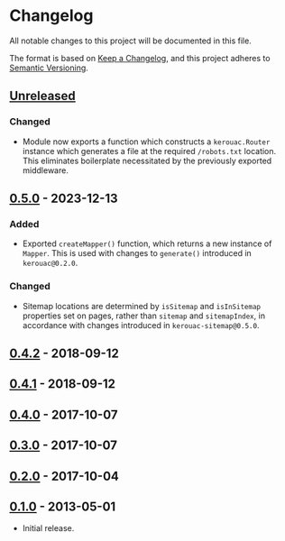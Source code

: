 # Changelog
All notable changes to this project will be documented in this file.

The format is based on [Keep a Changelog](https://keepachangelog.com/en/1.0.0/),
and this project adheres to [Semantic Versioning](https://semver.org/spec/v2.0.0.html).

## [Unreleased]

### Changed

- Module now exports a function which constructs a `kerouac.Router` instance
which generates a file at the required `/robots.txt` location.  This eliminates
boilerplate necessitated by the previously exported middleware.

## [0.5.0] - 2023-12-13

### Added

- Exported `createMapper()` function, which returns a new instance of `Mapper`.
This is used with changes to `generate()` introduced in `kerouac@0.2.0`.

### Changed

- Sitemap locations are determined by `isSitemap` and `isInSitemap` properties
set on pages, rather than `sitemap` and `sitemapIndex`, in accordance with
changes introduced in `kerouac-sitemap@0.5.0`.

## [0.4.2] - 2018-09-12

## [0.4.1] - 2018-09-12

## [0.4.0] - 2017-10-07

## [0.3.0] - 2017-10-07

## [0.2.0] - 2017-10-04

## [0.1.0] - 2013-05-01

- Initial release.

[Unreleased]: https://github.com/jaredhanson/kerouac-robotstxt/compare/v0.5.0...HEAD
[0.5.0]: https://github.com/jaredhanson/kerouac-robotstxt/compare/v0.4.2...v0.5.0
[0.4.2]: https://github.com/jaredhanson/kerouac-robotstxt/compare/v0.4.1...v0.4.2
[0.4.1]: https://github.com/jaredhanson/kerouac-robotstxt/compare/v0.4.0...v0.4.1
[0.4.0]: https://github.com/jaredhanson/kerouac-robotstxt/compare/v0.3.0...v0.4.0
[0.3.0]: https://github.com/jaredhanson/kerouac-robotstxt/compare/v0.2.0...v0.3.0
[0.2.0]: https://github.com/jaredhanson/kerouac-robotstxt/compare/v0.1.0...v0.2.0
[0.1.0]: https://github.com/jaredhanson/kerouac-robotstxt/releases/tag/v0.1.0
